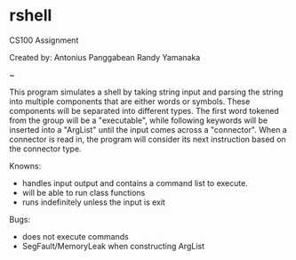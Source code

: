 # rshell
CS100 Assignment 

Created by:
Antonius Panggabean 
Randy Yamanaka

~

This program simulates a shell by taking string input and 
parsing the string into multiple components that are either words
or symbols. These components will be separated into different types. 
The first word tokened from the group will be a "executable", while 
following keywords will be inserted into a "ArgList" until the 
input comes across a "connector". When a connector is read in, the 
program will consider its next instruction based on the connector 
type. 


Knowns:
- handles input output and contains a command list to execute.
- will be able to run class functions 
- runs indefinitely unless the input is exit

Bugs:
- does not execute commands
- SegFault/MemoryLeak when constructing ArgList